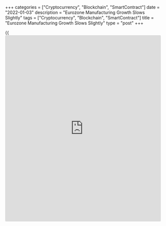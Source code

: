 +++
categories = ["Cryptocurrency", "Blockchain", "SmartContract"]
date = "2022-01-03"
description = "Eurozone Manufacturing Growth Slows Slightly"
tags = ["Cryptocurrency", "Blockchain", "SmartContract"]
title = "Eurozone Manufacturing Growth Slows Slightly"
type = "post"
+++

{{<iframe id="large-banner" src="https://www.bounty.group/#slide=1.0" width="100%" height="600" scrolling="no" style="border: 0px solid rgb(216, 221, 230); border-radius: 3px;">}}

Eurozone manufacturing activity growth slowed only slightly in December
as there was further easing of the supply chain crisis, final data from
IHS Markit showed on Monday.

The factory Purchasing Managers' Index fell to 58.0 in December from
58.4 in November. The score matched the flash estimate.

Output growth remained unchanged from that seen in November and new
orders increased at the joint-weakest rate since January. Nonetheless,
average lead times lengthened to the softest extent since February.

Greater volumes of outstanding work coincided with a faster increase in
employment in December.

The rates of input cost and output price inflation eased at the end of
the year, but remained among the fastest ever seen by the survey.

"We're now facing a fresh bout of economic uncertainty as the Omicron
variant emerges in Europe," Joe Hayes, a senior economist at IHS Markit
said. "COVID-19-driven supply chain disruptions cannot be ruled out, and
therefore neither can further spikes in inflation."

Survey data split by country showed Italy once again leading broad euro
area manufacturing growth. Meanwhile, France's goods-producing sector
remained the weakest-growing of the eight monitored Eurozone nations.

German manufacturing production continued to be held back by supply
constraints in December. The final factory PMI remained unchanged at
57.4, but down from the flash reading of 57.9.

Although France's manufacturing output, new orders and stocks of
purchases all moved higher, these were more than offset by weaker
employment growth and a slower rate of deterioration in supplier
performance.

The final factory PMI came in at 55.6 in December, down from 55.9 in the
previous month. The flash reading was 54.9.

The Italian manufacturing sector recorded another month of steep growth.
The PMI dropped to 62.0 from 62.8 in the prior month. The consensus
score was 61.5.

Spain's manufacturing sector continued to expand during December,
although difficulties in the procurement of inputs and rapid inflation
continued to curtail growth. The PMI slid to 56.2, as expected, from
57.1 a month ago.

For comments and feedback [contact](https://www.playgroundfx.com/contact/): editorial@rtt[news](https://www.letsplayfx.com/blog/forex-news-website/).com

[Economic News][1]

 **What parts of the world are seeing the best (and worst) economic
performances lately? Click[here][2] to check out our [Econ Scorecard][2]
and find out! See up-to-the-moment [ranking](https://www.playgroundfx.com/blog/crypto-exchange-ranking/)s for the best and worst
performers in [GDP][2], [unemployment rate][3], [inflation][4] and much
more.**

   1. www.rtt[news](https://www.letsplayfx.com/blog/forex-news-website/).com/Content/EconomicNews.aspx
   2. www.rtt[news](https://www.letsplayfx.com/blog/forex-news-website/).com/economic-scorecard/world-rank/GDP/highest-performance.aspx
   3. www.rtt[news](https://www.letsplayfx.com/blog/forex-news-website/).com/economic-scorecard/world-rank/unemployment-rate/lowest-performance.aspx
   4. www.rtt[news](https://www.letsplayfx.com/blog/forex-news-website/).com/economic-scorecard/world-rank/CPI/highest-performance.aspx